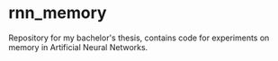 # rnn_memory
Repository for my bachelor's thesis, contains code for experiments on memory in Artificial Neural Networks.
